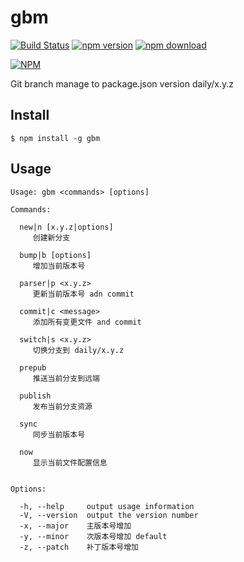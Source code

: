 gbm
===
[![Build Status](https://travis-ci.org/noyobo/gbm.svg)](https://travis-ci.org/noyobo/gbm)
[![npm version](http://img.shields.io/npm/v/gbm.svg)](https://www.npmjs.org/package/gbm)
[![npm download](http://img.shields.io/npm/dm/gbm.svg)](https://www.npmjs.org/package/gbm)

[![NPM](https://nodei.co/npm/gbm.png?downloads=true&downloadRank=true&stars=true)](https://nodei.co/npm/gbm/)

Git branch manage to package.json version daily/x.y.z

## Install

```
$ npm install -g gbm
```
## Usage

```
Usage: gbm <commands> [options]

Commands:

  new|n [x.y.z|options]
     创建新分支

  bump|b [options]
     增加当前版本号

  parser|p <x.y.z>
     更新当前版本号 adn commit

  commit|c <message>
     添加所有变更文件 and commit

  switch|s <x.y.z>
     切换分支到 daily/x.y.z

  prepub
     推送当前分支到远端

  publish
     发布当前分支资源

  sync
     同步当前版本号

  now
     显示当前文件配置信息


Options:

  -h, --help     output usage information
  -V, --version  output the version number
  -x, --major    主版本号增加
  -y, --minor    次版本号增加 default
  -z, --patch    补丁版本号增加
```
